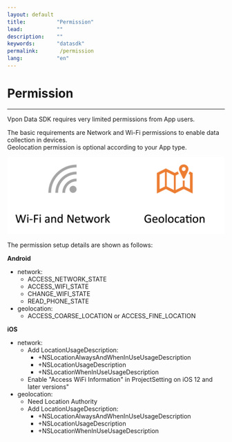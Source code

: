 ```yaml
---
layout: default
title:          "Permission"
lead:           ""
description:    ""
keywords:       "datasdk"
permalink:       /permission
lang:           "en"
---
```


# Permission
---

Vpon Data SDK requires very limited permissions from App users. 

The basic requirements are Network and Wi-Fi permissions to enable data collection in devices.  
Geolocation permission is optional according to your App type.

![](/docs/images/permission.png)

The permission setup details are shown as follows:

**Android**
* network:
    * ACCESS_NETWORK_STATE
    * ACCESS_WIFI_STATE
    * CHANGE_WIFI_STATE
    * READ_PHONE_STATE
* geolocation: 
    * ACCESS_COARSE_LOCATION or ACCESS_FINE_LOCATION

**iOS**
* network:
  * Add LocationUsageDescription: 
    * +NSLocationAlwaysAndWhenInUseUsageDescription
    * +NSLocationUsageDescription
    * +NSLocationWhenInUseUsageDescription
  * Enable "Access WiFi Information" in ProjectSetting on iOS 12 and later versions"
* geolocation:
  * Need Location Authority
  * Add LocationUsageDescription: 
    * +NSLocationAlwaysAndWhenInUseUsageDescription
    * +NSLocationUsageDescription
    * +NSLocationWhenInUseUsageDescription
